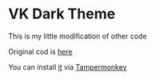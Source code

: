# VK Dark Theme

This is my little modification of other code

Original cod is [here](https://userstyles.org/styles/127431/newvk-dark-theme)

You can install [it](https://github.com/bogdanbelous/VK-Dark-Theme/blob/master/vk_dark_theme.js) via [Tampermonkey](https://tampermonkey.net/)
